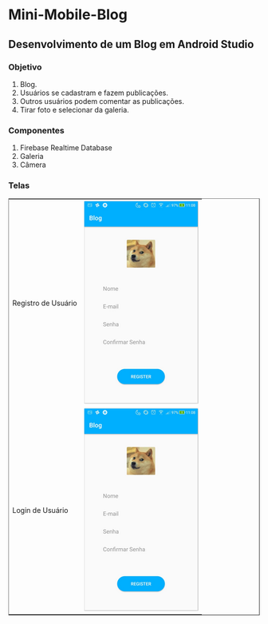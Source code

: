 # Mini-Mobile-Blog

<h2>Desenvolvimento de um Blog em Android Studio</h2>

<h3>Objetivo</h3>
  <ol>
    <li> Blog.</l1>
    <li> Usuários se cadastram e fazem publicações.</l1>
    <li> Outros usuários podem comentar as publicações.</l1>
    <li> Tirar foto e selecionar da galeria.</l1>

  </ol>

<h3>Componentes</h3>
  <ol>
    <li>Firebase Realtime Database</li>
    <li>Galeria</li>
    <li>Câmera</li>
  </ol>

<h3>Telas</h3>

 <table border="1" cellspacing="0" rules="none">
  <tr>
    <td>Registro de Usuário</td>
    <td><img src="reademe-assets/tela-cadastro.png"></td>
  </tr>
  <tr>
    <td>Login de Usuário</td>
    <td><img src="reademe-assets/tela-cadastro.png"></td>
  </tr>
</table> 